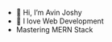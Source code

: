 - 👋 Hi, I’m Avin Joshy
- 👀 I love Web Development
- Mastering MERN Stack
<!--- 🌱 I’m currently learning ...
- 💞️ I’m looking to collaborate on ...
- 📫 How to reach me --->

<!---
iamarobot2/iamarobot2 is a ✨ special ✨ repository because its `README.md` (this file) appears on your GitHub profile.
You can click the Preview link to take a look at your changes.
--->
